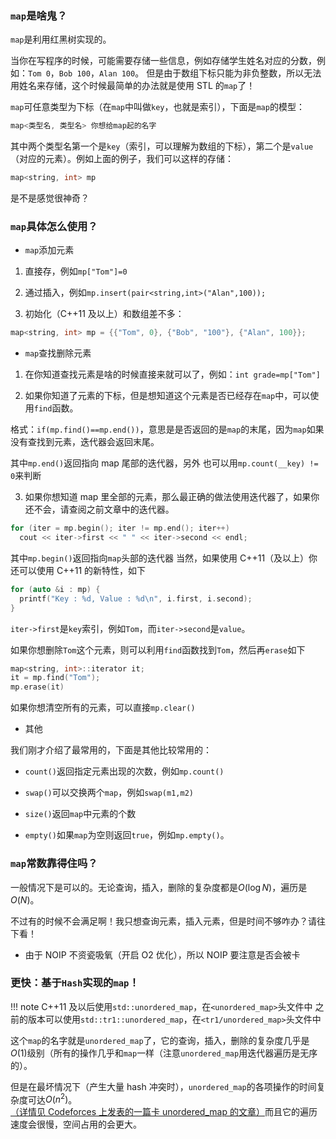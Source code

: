 ### `map`是啥鬼？

`map`是利用红黑树实现的。

当你在写程序的时候，可能需要存储一些信息，例如存储学生姓名对应的分数，例如：`Tom 0`，`Bob 100`，`Alan 100`。
但是由于数组下标只能为非负整数，所以无法用姓名来存储，这个时候最简单的办法就是使用 STL 的`map`了！

`map`可任意类型为下标（在`map`中叫做`key`，也就是索引），下面是`map`的模型：

```cpp
map<类型名, 类型名> 你想给map起的名字
```

其中两个类型名第一个是`key`（索引，可以理解为数组的下标），第二个是`value`（对应的元素）。例如上面的例子，我们可以这样的存储：

```cpp
map<string, int> mp
```

是不是感觉很神奇？

### `map`具体怎么使用？

-   `map`添加元素

1.  直接存，例如`mp["Tom"]=0`

2.  通过插入，例如`mp.insert(pair<string,int>("Alan",100));`

3.  初始化（C++11 及以上）和数组差不多：

```cpp
map<string, int> mp = {{"Tom", 0}, {"Bob", "100"}, {"Alan", 100}};
```

-   `map`查找删除元素

1.  在你知道查找元素是啥的时候直接来就可以了，例如：`int grade=mp["Tom"]`

2.  如果你知道了元素的下标，但是想知道这个元素是否已经存在`map`中，可以使用`find`函数。

格式：`if(mp.find()==mp.end())`，意思是是否返回的是`map`的末尾，因为`map`如果没有查找到元素，迭代器会返回末尾。

其中`mp.end()`返回指向 map 尾部的迭代器，另外 也可以用`mp.count(__key) != 0`来判断

3.  如果你想知道 map 里全部的元素，那么最正确的做法使用迭代器了，如果你还不会，请查阅之前文章中的迭代器。

```cpp
for (iter = mp.begin(); iter != mp.end(); iter++)
  cout << iter->first << " " << iter->second << endl;
```

其中`mp.begin()`返回指向`map`头部的迭代器
当然，如果使用 C++11（及以上）你还可以使用 C++11 的新特性，如下

```cpp
for (auto &i : mp) {
  printf("Key : %d, Value : %d\n", i.first, i.second);
}
```

`iter->first`是`key`索引，例如`Tom`，而`iter->second`是`value`。

如果你想删除`Tom`这个元素，则可以利用`find`函数找到`Tom`，然后再`erase`如下

```cpp
map<string, int>::iterator it;
it = mp.find("Tom");
mp.erase(it)
```

如果你想清空所有的元素，可以直接`mp.clear()`

-   其他

我们刚才介绍了最常用的，下面是其他比较常用的：

-   `count()`返回指定元素出现的次数，例如`mp.count()`

-   `swap()`可以交换两个`map`，例如`swap(m1,m2)`

-   `size()`返回`map`中元素的个数
-   `empty()`如果`map`为空则返回`true`，例如`mp.empty()`。

### `map`常数靠得住吗？

一般情况下是可以的。无论查询，插入，删除的复杂度都是$O(\log N)$，遍历是$O(N)$。

不过有的时候不会满足啊！我只想查询元素，插入元素，但是时间不够咋办？请往下看！

-   由于 NOIP 不资瓷吸氧（开启 O2 优化），所以 NOIP 要注意是否会被卡

### 更快：基于`Hash`实现的`map`！

!!! note
    C++11 及以后使用`std::unordered_map`，在`<unordered_map>`头文件中
    之前的版本可以使用`std::tr1::unordered_map`，在`<tr1/unordered_map>`头文件中

这个`map`的名字就是`unordered_map`了，它的查询，插入，删除的复杂度几乎是$O(1)$级别（所有的操作几乎和`map`一样（注意`unordered_map`用迭代器遍历是无序的）。

但是在最坏情况下（产生大量 hash 冲突时），`unordered_map`的各项操作的时间复杂度可达$O(n^2)$。[（详情见 Codeforces 上发表的一篇卡 unordered_map 的文章）](http://codeforces.com/blog/entry/62393)而且它的遍历速度会很慢，空间占用的会更大。
